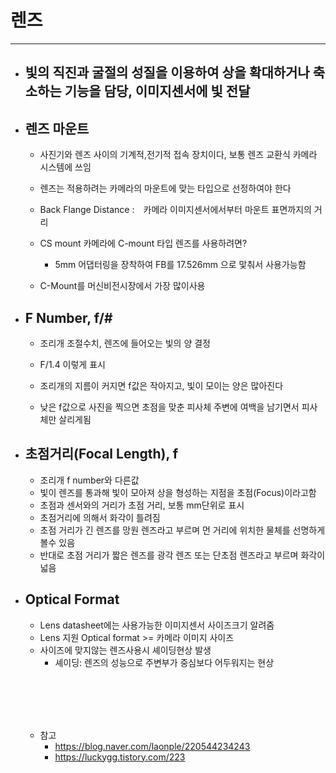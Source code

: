 
# 렌즈
-----------------------------------------------

- ## 빛의 직진과 굴절의 성질을 이용하여 상을 확대하거나 축소하는 기능을 담당, 이미지센서에 빛 전달

- ## 렌즈 마운트
	- 사진기와 렌즈 사이의 기계적,전기적 접속 장치이다, 보통 렌즈 교환식 카메라 시스템에 쓰임
	- 렌즈는 적용하려는 카메라의 마운트에 맞는 타입으로 선정하여야 한다


	- Back Flange Distance :　카메라 이미지센서에서부터 마운트 표면까지의 거리



	- CS mount 카메라에 C-mount 타입 렌즈를 사용하려면?
		+ 5mm 어댑터링을 장착하여 FB를 17.526mm 으로 맟춰서 사용가능함
	
	- C-Mount를 머신비전시장에서 가장 많이사용





- ## F Number, f/#
	- 조리개 조절수치, 렌즈에 들어오는 빛의 양 결정
	- F/1.4  이렇게 표시
	- 조리개의 지름이 커지면 f값은 작아지고, 빛이 모이는 양은 많아진다



	- 낮은 f값으로 사진을 찍으면 초점을 맞춘 피사체 주변에 여백을 남기면서 피사체만 살리게됨

- ## 초점거리(Focal Length), f
	- 조리개 f number와 다른값
	- 빛이 렌즈를 통과해 빛이 모아져 상을 형성하는 지점을 초점(Focus)이라고함
	- 초점과 센서와의 거리가 초점 거리, 보통 mm단위로 표시
	- 초점거리에 의해서 화각이 틀려짐
	- 초점 거리가 긴 렌즈를 망원 렌즈라고 부르며 먼 거리에 위치한 물체를 선명하게 볼수 있음
	- 반대로 초점 거리가 짧은 렌즈를 광각 렌즈 또는 단초점 렌즈라고 부르며 화각이 넓음

- ## Optical Format
	- Lens datasheet에는 사용가능한 이미지센서 사이즈크기 알려줌
	- Lens 지원 Optical format >= 카메라 이미지 사이즈
	- 사이즈에 맞지않는 렌즈사용시 셰이딩현상 발생
		+ 셰이딩: 렌즈의 성능으로 주변부가 중심보다 어두워지는 현상


	<br/><br/><br/><br/>




	- 참고
		+ https://blog.naver.com/laonple/220544234243
		+ https://luckygg.tistory.com/223